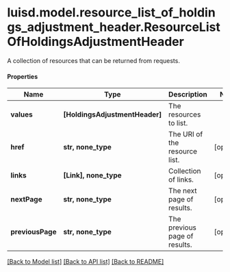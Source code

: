 # luisd.model.resource_list_of_holdings_adjustment_header.ResourceListOfHoldingsAdjustmentHeader

A collection of resources that can be returned from requests.

#### Properties
Name | Type | Description | Notes
------------ | ------------- | ------------- | -------------
**values** | **[HoldingsAdjustmentHeader]** | The resources to list. | 
**href** | **str, none_type** | The URI of the resource list. | [optional] 
**links** | **[Link], none_type** | Collection of links. | [optional] 
**nextPage** | **str, none_type** | The next page of results. | [optional] 
**previousPage** | **str, none_type** | The previous page of results. | [optional] 

[[Back to Model list]](../../README.md#documentation-for-models) [[Back to API list]](../../README.md#documentation-for-api-endpoints) [[Back to README]](../../README.md)

